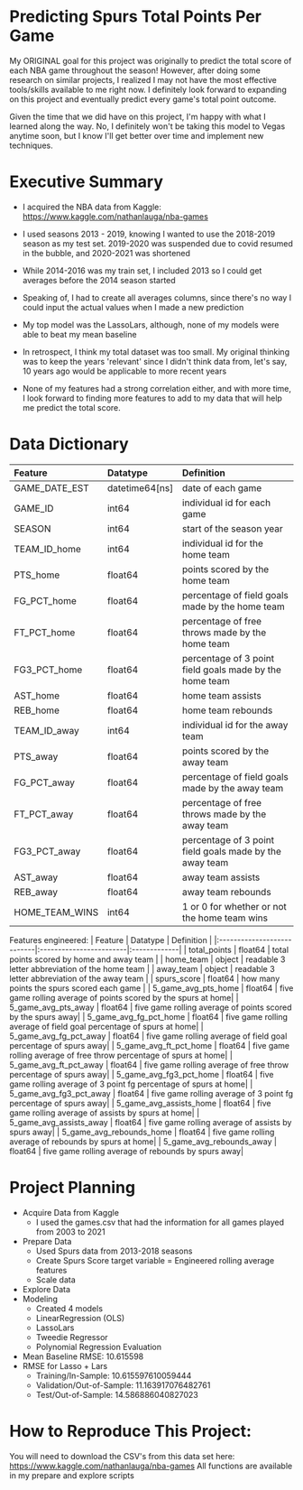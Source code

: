 # Predicting Spurs Total Points Per Game

My ORIGINAL goal for this project was originally to predict the total score of each NBA game throughout the season! However, after doing some research on similar projects, I realized I may not have the most effective tools/skills available to me right now. I definitely look forward to expanding on this project and eventually predict every game's total point outcome.

Given the time that we did have on this project, I'm happy with what I learned along the way. No, I definitely won't be taking this model to Vegas anytime soon, but I know I'll get better over time and implement new techniques.

# Executive Summary

- I acquired the NBA data from Kaggle: https://www.kaggle.com/nathanlauga/nba-games

- I used seasons 2013 - 2019, knowing I wanted to use the 2018-2019 season as my test set. 2019-2020 was suspended due to covid resumed in the bubble, and 2020-2021 was shortened

- While 2014-2016 was my train set, I included 2013 so I could get averages before the 2014 season started

- Speaking of, I had to create all averages columns, since there's no way I could input the actual values when I made a new prediction

- My top model was the LassoLars, although, none of my models were able to beat my mean baseline

- In retrospect, I think my total dataset was too small. My original thinking was to keep the years 'relevant' since I didn't think data from, let's say, 10 years ago would be applicable to more recent years

- None of my features had a strong correlation either, and with more time, I look forward to finding more features to add to my data that will help me predict the total score.

# Data Dictionary

| Feature                    | Datatype                | Definition   |
|:---------------------------|:------------------------|:-------------|
| GAME_DATE_EST              | datetime64[ns]          | date of each game |
| GAME_ID                    | int64                   | individual id for each game |
| SEASON                     | int64                   | start of the season year |
| TEAM_ID_home               | int64                   | individual id for the home team |
| PTS_home                   | float64                 | points scored by the home team |
| FG_PCT_home                | float64                 | percentage of field goals made by the home team |
| FT_PCT_home                | float64                 | percentage of free throws made by the home team |
| FG3_PCT_home               | float64                 | percentage of 3 point field goals made by the home team |
| AST_home                   | float64                 | home team assists|
| REB_home                   | float64                 | home team rebounds|
| TEAM_ID_away               | int64                   | individual id for the away team|
| PTS_away                   | float64                 | points scored by the away team|
| FG_PCT_away                | float64                 | percentage of field goals made by the away team|
| FT_PCT_away                | float64                 | percentage of free throws made by the away team|
| FG3_PCT_away               | float64                 | percentage of 3 point field goals made by the away team|
| AST_away                   | float64                 | away team assists|
| REB_away                   | float64                 | away team rebounds|
| HOME_TEAM_WINS             | int64                   | 1 or 0 for whether or not the home team wins|

Features engineered:
| Feature                    | Datatype                | Definition   |
|:---------------------------|:------------------------|:-------------|
| total_points               | float64                 | total points scored by home and away team |
| home_team                  | object                  | readable 3 letter abbreviation of the home team |
| away_team                  | object                  | readable 3 letter abbreviation of the away team |
| spurs_score                | float64                 | how many points the spurs scored each game |
| 5_game_avg_pts_home        | float64                 | five game rolling average of points scored by the spurs at home|
| 5_game_avg_pts_away        | float64                 | five game rolling average of points scored by the spurs away|
| 5_game_avg_fg_pct_home     | float64                 | five game rolling average of field goal percentage of spurs at home|
| 5_game_avg_fg_pct_away     | float64                 | five game rolling average of field goal percentage of spurs away|
| 5_game_avg_ft_pct_home     | float64                 | five game rolling average of free throw percentage of spurs at home|
| 5_game_avg_ft_pct_away     | float64                 | five game rolling average of free throw percentage of spurs away|
| 5_game_avg_fg3_pct_home    | float64                 | five game rolling average of 3 point fg percentage of spurs at home|
| 5_game_avg_fg3_pct_away    | float64                 | five game rolling average of 3 point fg percentage of spurs away|
| 5_game_avg_assists_home    | float64                 | five game rolling average of assists by spurs at home|
| 5_game_avg_assists_away    | float64                 | five game rolling average of assists by spurs away|
| 5_game_avg_rebounds_home   | float64                 | five game rolling average of rebounds by spurs at home|
| 5_game_avg_rebounds_away   | float64                 | five game rolling average of rebounds by spurs away|

# Project Planning

- Acquire Data from Kaggle
    - I used the games.csv that had the information for all games played from 2003 to 2021
- Prepare Data
    - Used Spurs data from 2013-2018 seasons
    - Create Spurs Score target variable
    = Engineered rolling average features
    - Scale data
- Explore Data
- Modeling
    - Created 4 models
    - LinearRegression (OLS)
    - LassoLars
    - Tweedie Regressor
    - Polynomial Regression
Evaluation
- Mean Baseline RMSE: 10.615598
- RMSE for Lasso + Lars
    - Training/In-Sample:  10.615597610059444 
    - Validation/Out-of-Sample:  11.163917076482761 
    - Test/Out-of-Sample:  14.586886040827023

# How to Reproduce This Project:
You will need to download the CSV's from this data set here: https://www.kaggle.com/nathanlauga/nba-games
All functions are available in my prepare and explore scripts